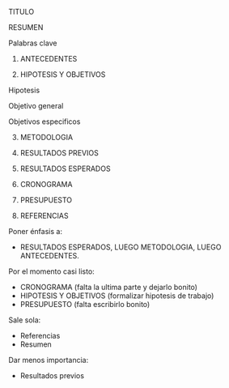 TITULO

RESUMEN

Palabras clave

1. ANTECEDENTES

2. HIPOTESIS Y OBJETIVOS

Hipotesis

Objetivo general

Objetivos especificos

3. METODOLOGIA

4. RESULTADOS PREVIOS

5. RESULTADOS ESPERADOS

6. CRONOGRAMA

7. PRESUPUESTO

8. REFERENCIAS




Poner énfasis a:
- RESULTADOS ESPERADOS, LUEGO METODOLOGIA, LUEGO ANTECEDENTES.

Por el momento casi listo: 
- CRONOGRAMA (falta la ultima parte y dejarlo bonito)
- HIPOTESIS Y OBJETIVOS (formalizar hipotesis de trabajo)
- PRESUPUESTO (falta escribirlo bonito)

Sale sola:

- Referencias
- Resumen

Dar menos importancia: 
- Resultados previos
